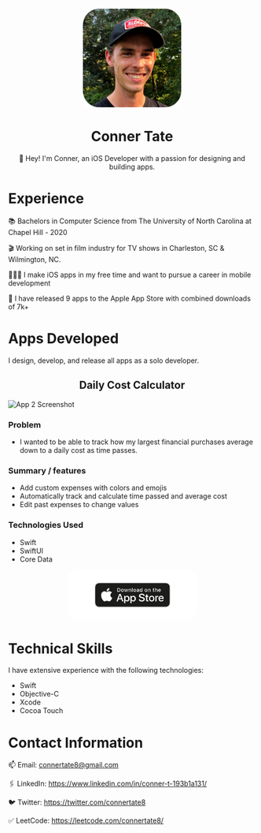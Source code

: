 <p align="center">
  <img src="profile_picture.png" width="200" height="200">
</p>
<h1 align="center">
Conner Tate
</h1>
<p align="center">
👋 Hey! I'm Conner, an iOS Developer with a passion for designing and building apps. 
</p>

# Experience
📚 Bachelors in Computer Science from The University of North Carolina at Chapel Hill - 2020

🎬 Working on set in film industry for TV shows in Charleston, SC & Wilmington, NC.

👨🏻‍💻 I make iOS apps in my free time and want to pursue a career in mobile development

📱 I have released 9 apps to the Apple App Store with combined downloads of 7k+


# Apps Developed
I design, develop, and release all apps as a solo developer.


<h2 align="center">
Daily Cost Calculator 
</h2>

![App 2 Screenshot](app_2_screenshot.png)

### Problem
- I wanted to be able to track how my largest financial purchases average down to a daily cost as time passes.

### Summary / features
- Add custom expenses with colors and emojis
- Automatically track and calculate time passed and average cost
- Edit past expenses to change values

### Technologies Used
- Swift
- SwiftUI
- Core Data

<p align="center">
  <a href="https://apps.apple.com/us/app/daily-cost-calculator/id6443849658">
    <img src="appStore.png" alt="Image" width="265" height="100" style="border-radius:20px;">
  </a>
</p>


# Technical Skills

I have extensive experience with the following technologies:
- Swift
- Objective-C
- Xcode
- Cocoa Touch

# Contact Information
  
📫 Email: connertate8@gmail.com

🖇️ LinkedIn: https://www.linkedin.com/in/conner-t-193b1a131/

🐦 Twitter: https://twitter.com/connertate8

✅ LeetCode: https://leetcode.com/connertate8/

